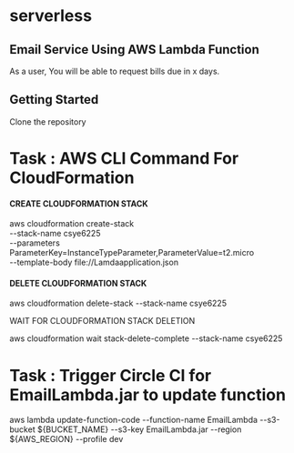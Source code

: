 # serverless

## Email Service Using AWS Lambda Function
As a user, You will be able to request bills due in x days.

## Getting Started
Clone the repository

# Task : AWS CLI Command For CloudFormation

#### CREATE CLOUDFORMATION STACK

aws cloudformation create-stack \
  --stack-name csye6225 \
  --parameters ParameterKey=InstanceTypeParameter,ParameterValue=t2.micro \
  --template-body file://Lamdaapplication.json

#### DELETE CLOUDFORMATION STACK

aws cloudformation delete-stack --stack-name csye6225

WAIT FOR CLOUDFORMATION STACK DELETION

aws cloudformation wait stack-delete-complete --stack-name csye6225


# Task : Trigger Circle CI for EmailLambda.jar to update function

 aws lambda update-function-code --function-name  EmailLambda  --s3-bucket ${BUCKET_NAME} --s3-key EmailLambda.jar --region ${AWS_REGION} --profile dev
